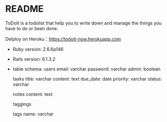 # README

ToDoIt is a todolist that help you to write down and manage the things you have to do or been done.

Delploy on Heroku：https://todoit-now.herokuapp.com

* Ruby version: 2.6.6p146

* Rails version: 6.1.3.2

* table schema:
    users
      email: varchar
      password: varchar
      admin: boolean
    
    tasks
      title: varchar
      content: text
      due_date: date
      priority: varchar
      status: varchar

    notes
      content: text

    taggings
    
    tags
      name: varchar

